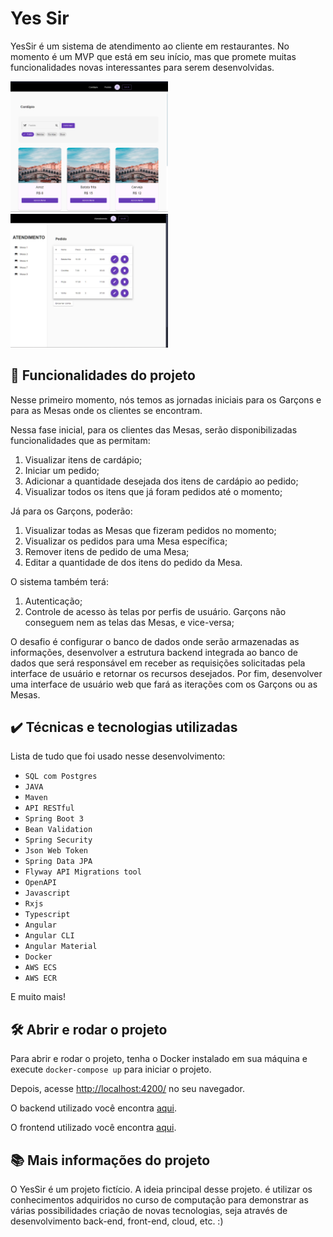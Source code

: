 # Yes Sir

YesSir é um sistema de atendimento ao cliente em restaurantes. No momento é um MVP que está em seu início, mas que promete muitas funcionalidades novas interessantes para serem desenvolvidas.

<img src="printscreen1.png" alt="Imagem do cardapio YesSir" width="50%">
<img src="printscreen2.png" alt="Imagem do atendimento YesSir" width="50%">


## 🔨 Funcionalidades do projeto

Nesse primeiro momento, nós temos as jornadas iniciais para os Garçons e para as Mesas onde os clientes se encontram.

Nessa fase inicial, para os clientes das Mesas, serão disponibilizadas funcionalidades que as permitam:
1. Visualizar itens de cardápio;
2. Iniciar um pedido;
3. Adicionar a quantidade desejada dos itens de cardápio ao pedido;
4. Visualizar todos os itens que já foram pedidos até o momento;

Já para os Garçons, poderão:
1. Visualizar todas as Mesas que fizeram pedidos no momento;
2. Visualizar os pedidos para uma Mesa específica;
3. Remover itens de pedido de uma Mesa;
4. Editar a quantidade de dos itens do pedido da Mesa.

O sistema também terá:
1. Autenticação;
2. Controle de acesso às telas por perfis de usuário. Garçons não conseguem nem as telas das Mesas, e vice-versa;

O desafio é configurar o banco de dados onde serão armazenadas as informações, desenvolver a estrutura backend integrada ao banco de dados que será responsável em receber as requisições solicitadas pela interface de usuário e retornar os recursos desejados. Por fim, desenvolver uma interface de usuário web que fará as iterações com os Garçons ou as Mesas.

## ✔️ Técnicas e tecnologias utilizadas

Lista de tudo que foi usado nesse desenvolvimento:

- `SQL com Postgres`
- `JAVA`
- `Maven`
- `API RESTful`
- `Spring Boot 3`
- `Bean Validation`
- `Spring Security`
- `Json Web Token`
- `Spring Data JPA`
- `Flyway API Migrations tool`
- `OpenAPI`
- `Javascript`
- `Rxjs`
- `Typescript`
- `Angular`
- `Angular CLI`
- `Angular Material`
- `Docker`
- `AWS ECS`
- `AWS ECR`

E muito mais!

## 🛠️ Abrir e rodar o projeto

Para abrir e rodar o projeto, tenha o Docker instalado em sua máquina e execute `docker-compose up` para iniciar o projeto.

Depois, acesse <a href="http://localhost:4200/">http://localhost:4200/</a> no seu navegador.

O backend utilizado você encontra [aqui](https://github.com/brunovitalino/yessir-api).

O frontend utilizado você encontra [aqui](https://github.com/brunovitalino/yessir-interface).

## 📚 Mais informações do projeto

O YesSir é um projeto fictício.
A ideia principal desse projeto. é utilizar os conhecimentos adquiridos no curso de computação para demonstrar as várias possibilidades criação de novas tecnologias, seja através de desenvolvimento back-end, front-end, cloud, etc. :)